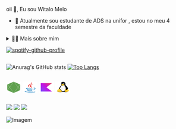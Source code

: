 
<p>
  oii 👋, Eu sou Witalo Melo

  - 🌱 Atualmente sou estudante de ADS na unifor , estou no meu 4 semestre da faculdade
</p>

<!-- Dropdown -->
<details>
  <summary>👨‍💻 Mais sobre mim</summary>

  - 💬 Tenho 30 anos, atualmente moro em Fortaleza, CE, Brasil. Estudo Python, Atualmente trabalho como estoquista, o que me proporciona experiência prática e experiência em trabalho em equipe

  - ⚡ Gosto de ler, mangá ou quadrinhos, além de assistir filmes e jogar! Acredito que nossos interesses pessoais contribuem para uma percepção mais apurada das coisas e para a resolução de problemas.
</details>

[![spotify-github-profile](https://spotify-github-profile.vercel.app/api/view?uid=wei13on9mvwz2dk3qrv0r18ys&cover_image=true&theme=natemoo-re&show_offline=false&background_color=121212&interchange=false&bar_color=44ff00&bar_color_cover=false)](https://spotify-github-profile.vercel.app/api/view?uid=wei13on9mvwz2dk3qrv0r18ys&redirect=true)
  

##

![Anurag's GitHub stats](https://github-readme-stats.vercel.app/api?username=witalomelo&show_icons=true&theme=radical)
[![Top Langs](https://github-readme-stats.vercel.app/api/top-langs/?username=witalomelo&layout=donut)](https://github.com/witalomelo/github-readme-stats)




<div style="display: inline_block"><br>
  <img align="center" alt="Rafa-Js" height="30" width="40" src="https://raw.githubusercontent.com/devicons/devicon/master/icons/nodejs/nodejs-plain.svg"> 
  <img align="center" alt="Rafa-Python" height="30" width="40" src="https://raw.githubusercontent.com/devicons/devicon/master/icons/java/java-original.svg">
   <img align="center" alt="Rafa-Python" height="30" width="40" src="https://raw.githubusercontent.com/devicons/devicon/master/icons/kotlin/kotlin-original.svg">
  <img align="center" alt="Rafa-Python" height="30" width="40" src="https://raw.githubusercontent.com/devicons/devicon/master/icons/linux/linux-original.svg">
</div>

##


  
  ##
 

<div> 
  <a href="https://instagram.com/witalovmelo" target="_blank"><img src="https://img.shields.io/badge/-Instagram-%23E4405F?style=for-the-badge&logo=instagram&logoColor=white" target="_blank"></a>
  <a href = "mailto:contatorafaballerini@gmail.com"><img src="https://img.shields.io/badge/-Gmail-%23333?style=for-the-badge&logo=gmail&logoColor=white" target="_blank"></a>
  <a href="https://www.linkedin.com/in/witalo-vieira-melo-b605361b3" target="_blank"><img src="https://img.shields.io/badge/-LinkedIn-%230077B5?style=for-the-badge&logo=linkedin&logoColor=white" target="_blank"></a> 
  
</div>


<!-- GIF -->
<p align="left">
  <img align="center" src="https://github.com/VariableBee/VariableBee/assets/77739311/4e9f41af-6b57-49a7-b15a-74322e96b4d7" alt="Imagem">
</p>
